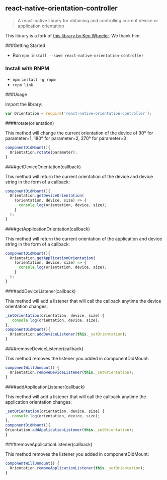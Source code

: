 ## react-native-orientation-controller

> A react-native library for obtaining and controlling current device or application orientation

This library is a fork of [this library by Ken Wheeler](https://github.com/walmartreact/react-native-orientation-listener). We thank him.

###Getting Started

- Run `npm install --save react-native-orientation-controller`

### Install with RNPM

- `npm install -g rnpm`
- `rnpm link`


###Usage

Import the library:

```javascript
var Orientation = require('react-native-orientation-controller');
```

####rotate(orientation)

This method will change the current orientation of the device of 90° for parameter=1, 180° for parameter=2, 270° for parameter=3 :

```javascript
componentDidMount(){
  Orientation.rotate(parameter);
}
```

####getDeviceOrientation(callback)

This method will return the current orientation of the device and device string in the form of a callback:

```javascript
componentDidMount(){
  Orientation.getDeviceOrientation(
    (orientation, device, size) => {
      console.log(orientation, device, size);
    }
  );
}
```

####getApplicationOrientation(callback)

This method will return the current orientation of the application and device string in the form of a callback:

```javascript
componentDidMount(){
  Orientation.getApplicationOrientation(
    (orientation, device, size) => {
      console.log(orientation, device, size);
    }
  );
}
```

####addDeviceListener(callback)

This method will add a listener that will call the callback anytime the device orientation changes:

```javascript
_setOrientation(orientation, device, size) {
   console.log(orientation, device, size);
},
componentDidMount(){
  Orientation.addDeviceListener(this._setOrientation);
}
```

####removeDeviceListener(callback)

This method removes the listener you added in componentDidMount:

```javascript
componentWillUnmount() {
  Orientation.removeDeviceListener(this._setOrientation);
}
```

####addApplicationListener(callback)

This method will add a listener that will call the callback anytime the application orientation changes:

```javascript
_setOrientation(orientation, device, size) {
   console.log(orientation, device, size);
},
componentDidMount(){
Orientation.addApplicationListener(this._setOrientation);
}
```

####removeApplicationListener(callback)

This method removes the listener you added in componentDidMount:

```javascript
componentWillUnmount() {
  Orientation.removeApplicationListener(this._setOrientation);
}
```
